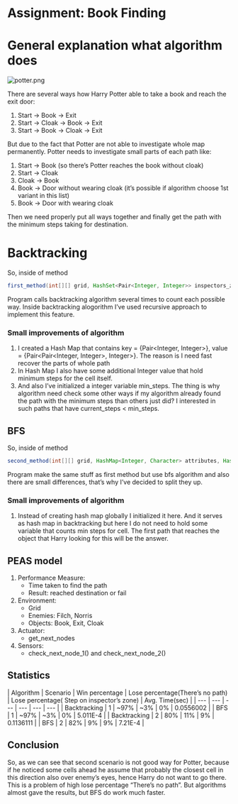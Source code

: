 # Assignment: Book Finding

# General explanation what algorithm does

![potter.png](Assignment%202369b/potter.png)

There are several ways how Harry Potter able to take a book and reach the exit door:

1. Start → Book → Exit
2. Start → Cloak → Book → Exit
3. Start → Book → Cloak → Exit

But due to the fact that Potter are not able to investigate whole map permanently. Potter needs to investigate small parts of each path like:

1. Start → Book (so there’s Potter reaches the book without cloak)
2. Start → Cloak 
3. Cloak → Book
4. Book → Door without wearing cloak (it’s possible if algorithm choose 1st variant in this list)
5. Book → Door with wearing cloak

Then we need properly put all ways together and finally get the path with the minimum steps taking for destination.

# Backtracking

So, inside of method 

```java
first_method(int[][] grid, HashSet<Pair<Integer, Integer>> inspectors_zone, int scenario)
```

Program calls backtracking algorithm several times to count each possible way. Inside backtracking alogorithm I’ve used recursive approach to implement this feature.

### Small improvements of algorithm

 

1. I created a Hash Map that contains key = {Pair<Integer, Integer>}, value = {Pair<Pair<Integer, Integer>, Integer>}. The reason is I need fast recover the parts of whole path
2. In Hash Map I also have some additional Integer value that hold minimum steps for the cell itself.
3. And also I’ve initialized a integer variable min_steps. The thing is why algorithm need check some other ways if my algorithm already found the path with the minimum steps than others just did? I interested in such paths that have current_steps < min_steps. 

## BFS

So, inside of method

```java
second_method(int[][] grid, HashMap<Integer, Character> attributes, HashSet<Pair<Integer, Integer>> inspectors_zone, int scenario)
```

Program make the same stuff as first method but use bfs algorithm and also there are small differences, that’s why I’ve decided to split they up.

### Small improvements of algorithm

1. Instead of creating hash map globally I initialized it here. And it serves as hash map in backtracking but here I do not need to hold some variable that counts min steps for cell. The first path that reaches the object that Harry looking for this will be the answer.

## PEAS model

1. Performance Measure:
    - Time taken to find the path
    - Result: reached destination or fail
2. Environment:
    - Grid
    - Enemies: Filch, Norris
    - Objects: Book, Exit, Cloak
3. Actuator:
    - get_next_nodes
4. Sensors: 
    - check_next_node_1() and check_next_node_2()

## Statistics

| Algorithm | Scenario | Win percentage | Lose percentage(There’s no path) | Lose percentage(
Step on inspector’s zone) | Avg. Time(sec) |
| --- | --- | --- | --- | --- | --- |
| Backtracking | 1 | ~97% | ~3% | 0% | 0.0556002 |
| BFS | 1 | ~97% | ~3% | 0% | 5.011E-4 |
| Backtracking | 2 | 80% | 11% | 9% | 0.1136111 |
| BFS | 2 | 82% | 9% | 9% | 7.21E-4 |

## Conclusion

So, as we can see that second scenario is not good way for Potter, because if he noticed some cells ahead he assume that probably the closest cell in this direction also over enemy’s eyes, hence Harry do not want to go there. This is a problem of high lose percentage “There’s no path”. But algorithms almost gave the results, but BFS do work much faster.
